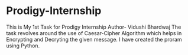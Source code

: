 # Prodigy-Internship
This is My 1st Task for Prodigy Internship
Author- Vidushi Bhardwaj 
The task revolves around the use of Caesar-Cipher Algorithm which helps in Encrypting and Decryting the given message. 
I have created the proram using Python.
